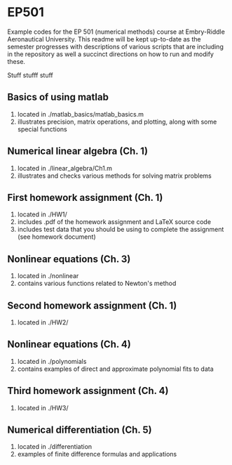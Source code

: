 # EP501

Example codes for the EP 501 (numerical methods) course at Embry-Riddle Aeronautical University.  This readme will be kept up-to-date as the semester progresses with descriptions of various scripts that are including in the repository as well a succinct directions on how to run and modify these.  

Stuff stufff stuff

## Basics of using matlab

1)  located in ./matlab_basics/matlab_basics.m
2)  illustrates precision, matrix operations, and plotting, along with some special functions

## Numerical linear algebra (Ch. 1)

1)  located in ./linear_algebra/Ch1.m
2)  illustrates and checks various methods for solving matrix problems

## First homework assignment (Ch. 1)

1)  located in ./HW1/
2)  includes .pdf of the homework assignment and LaTeX source code
3)  includes test data that you should be using to complete the assignment (see homework document)

## Nonlinear equations (Ch. 3)

1)  located in ./nonlinear
2)  contains various functions related to Newton's method

## Second homework assignment (Ch. 1)

1)  located in ./HW2/

## Nonlinear equations (Ch. 4)

1)  located in ./polynomials
2)  contains examples of direct and approximate polynomial fits to data

## Third homework assignment (Ch. 4)

1)  located in ./HW3/

## Numerical differentiation (Ch. 5)

1)  located in ./differentiation
2)  examples of finite difference formulas and applications



